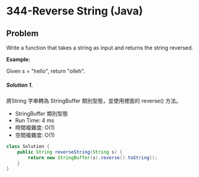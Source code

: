 # 344-Reverse String (Java)

## Problem

Write a function that takes a string as input and returns the string reversed.

**Example:**

Given s = "hello", return "olleh".


##### Solution 1.

將String 字串轉為 StringBuffer 類別型態，並使用裡面的 reverse() 方法。

- StringBuffer 類別型態
- Run Time: 4 ms
- 時間複雜度: O(1)
- 空間複雜度: O(1)

```java
class Solution {
    public String reverseString(String s) {
        return new StringBuffer(s).reverse().toString();
    }
}
```
